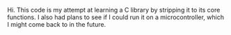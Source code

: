 Hi. This code is my attempt at learning a C library by stripping it to its core functions. I also had plans to see if I could run it on a microcontroller, which I might come back to in the future.
